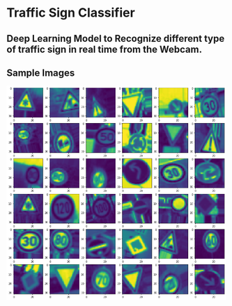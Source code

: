# Traffic Sign Classifier
## Deep Learning Model to Recognize different type of traffic sign in real time from the Webcam.
## Sample Images
![](https://github.com/srajan-kiyotaka/Traffic-Sign-Classifier/blob/master/output.png)
